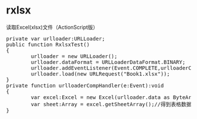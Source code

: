 rxlsx
=====

读取Excel(xlsx)文件（ActionScript版）

<pre>
private var urlloader:URLLoader;
public function RxlsxTest()
{
        urlloader = new URLLoader();
        urlloader.dataFormat = URLLoaderDataFormat.BINARY;
        urlloader.addEventListener(Event.COMPLETE,urlloaderCompHandler);
        urlloader.load(new URLRequest("Book1.xlsx"));
}
private function urlloaderCompHandler(e:Event):void
{
        var excel:Excel = new Excel(urlloader.data as ByteArray);
        var sheet:Array = excel.getSheetArray();//得到表格数据
}
</pre>
